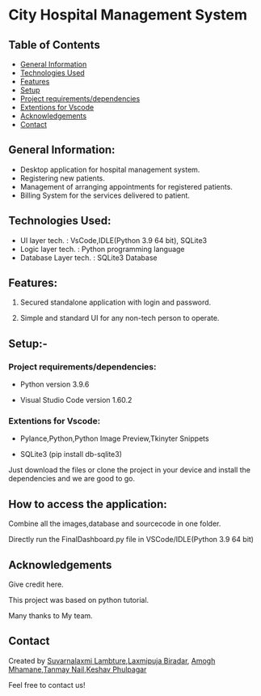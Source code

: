 # City Hospital Management System
## **Table of Contents**
- [General Information](https://github.com/suvarnalaxmi/HospitalManagementSystem#general-information)
- [Technologies Used](https://github.com/suvarnalaxmi/HospitalManagementSystem#technologies-used)
- [Features](https://github.com/suvarnalaxmi/HospitalManagementSystem#features)
- [Setup](https://github.com/suvarnalaxmi/HospitalManagementSystem#setup-)
- [Project requirements/dependencies](https://github.com/suvarnalaxmi/HospitalManagementSystem#project-requirementsdependencies)
- [Extentions for Vscode](https://github.com/suvarnalaxmi/HospitalManagementSystem#extentions-for-vscode)
- [Acknowledgements](https://github.com/suvarnalaxmi/HospitalManagementSystem#acknowledgements)
- [Contact](https://github.com/suvarnalaxmi/HospitalManagementSystem#contact)

## **General Information:**

- Desktop application for hospital management system.
- Registering new patients.
- Management of arranging appointments for registered patients.
- Billing System for the services delivered to patient.

## **Technologies Used:**

- UI layer tech. : VsCode,IDLE(Python  3.9 64 bit), SQLite3
- Logic layer tech. : Python programming language
- Database Layer tech. : SQLite3 Database

## **Features:**

1. Secured standalone application with login and password. 

2. Simple and standard UI for any non-tech person to operate.

## **Setup:-**

### **Project requirements/dependencies:**

- Python version 3.9.6

- Visual Studio Code version 1.60.2

### Extentions for Vscode:

- Pylance,Python,Python Image Preview,Tkinyter Snippets

- SQLite3 (pip install db-sqlite3)

Just download the files or clone the project in your device and install the dependencies and we are good to go.

## **How to access the application:**

Combine all the images,database and sourcecode in one folder.

Directly run the FinalDashboard.py file in VSCode/IDLE(Python 3.9  64 bit)

## **Acknowledgements**

Give credit here. 

This project was based on python tutorial.

Many thanks to My team.

## **Contact**

Created by [Suvarnalaxmi Lambture](https://github.com/suvarnalaxmi),[Laxmipuja Biradar](https://github.com/laxmipuja),
[Amogh Mhamane](https://github.com/Mhamaneamogh50),[Tanmay Nail](https://github.com/tanmaynaik),[Keshav Phulpagar](https://github.com/Keshavphulpagar)

Feel free to contact us!
